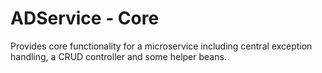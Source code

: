 # ADService - Core
Provides core functionality for a microservice including central exception handling, a CRUD controller and some helper beans.
